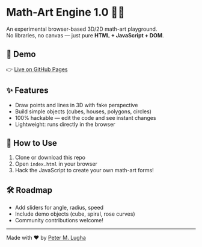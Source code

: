 # Math-Art Engine 1.0 🎨🧮

An experimental browser-based 3D/2D math-art playground.  
No libraries, no canvas — just pure **HTML + JavaScript + DOM**.

## 🚀 Demo
👉 [Live on GitHub Pages](https://funebra.github.io/math-art-engine/)

## ✨ Features
- Draw points and lines in 3D with fake perspective
- Build simple objects (cubes, houses, polygons, circles)
- 100% hackable — edit the code and see instant changes
- Lightweight: runs directly in the browser

## 📂 How to Use
1. Clone or download this repo
2. Open `index.html` in your browser
3. Hack the JavaScript to create your own math-art forms!

## 🛠 Roadmap
- Add sliders for angle, radius, speed
- Include demo objects (cube, spiral, rose curves)
- Community contributions welcome!

---

Made with ❤️ by [Peter M. Lugha](https://github.com/funebra)
